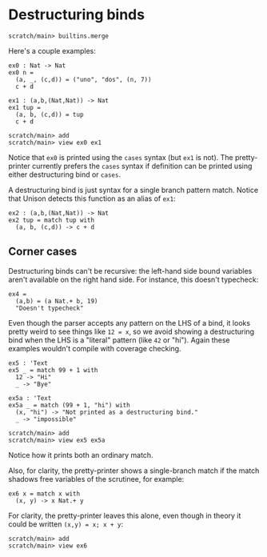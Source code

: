 # Destructuring binds

``` ucm :hide
scratch/main> builtins.merge
```

Here's a couple examples:

``` unison
ex0 : Nat -> Nat
ex0 n =
  (a, _, (c,d)) = ("uno", "dos", (n, 7))
  c + d

ex1 : (a,b,(Nat,Nat)) -> Nat
ex1 tup =
  (a, b, (c,d)) = tup
  c + d
```

``` ucm
scratch/main> add
scratch/main> view ex0 ex1
```

Notice that `ex0` is printed using the `cases` syntax (but `ex1` is not). The pretty-printer currently prefers the `cases` syntax if definition can be printed using either destructuring bind or `cases`.

A destructuring bind is just syntax for a single branch pattern match. Notice that Unison detects this function as an alias of `ex1`:

``` unison
ex2 : (a,b,(Nat,Nat)) -> Nat
ex2 tup = match tup with
  (a, b, (c,d)) -> c + d
```

## Corner cases

Destructuring binds can't be recursive: the left-hand side bound variables aren't available on the right hand side. For instance, this doesn't typecheck:

``` unison :error
ex4 =
  (a,b) = (a Nat.+ b, 19)
  "Doesn't typecheck"
```

Even though the parser accepts any pattern on the LHS of a bind, it looks pretty weird to see things like `12 = x`, so we avoid showing a destructuring bind when the LHS is a "literal" pattern (like `42` or "hi"). Again these examples wouldn't compile with coverage checking.

``` unison
ex5 : 'Text
ex5 _ = match 99 + 1 with
  12 -> "Hi"
  _ -> "Bye"

ex5a : 'Text
ex5a _ = match (99 + 1, "hi") with
  (x, "hi") -> "Not printed as a destructuring bind."
  _ -> "impossible"
```

``` ucm
scratch/main> add
scratch/main> view ex5 ex5a
```

Notice how it prints both an ordinary match.

Also, for clarity, the pretty-printer shows a single-branch match if the match shadows free variables of the scrutinee, for example:

``` unison :hide
ex6 x = match x with
  (x, y) -> x Nat.+ y
```

For clarity, the pretty-printer leaves this alone, even though in theory it could be written `(x,y) = x; x + y`:

``` ucm
scratch/main> add
scratch/main> view ex6
```
